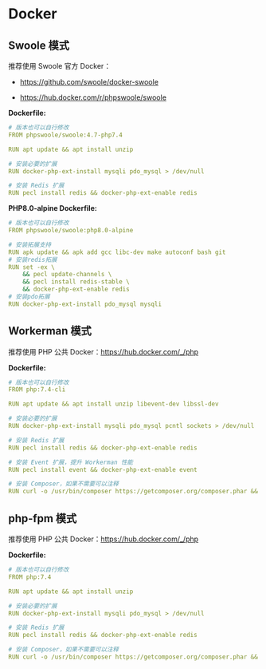 # Docker

## Swoole 模式

推荐使用 Swoole 官方 Docker：

* <https://github.com/swoole/docker-swoole>

* <https://hub.docker.com/r/phpswoole/swoole>

**Dockerfile:**

```yml
# 版本也可以自行修改
FROM phpswoole/swoole:4.7-php7.4

RUN apt update && apt install unzip

# 安装必要的扩展
RUN docker-php-ext-install mysqli pdo_mysql > /dev/null

# 安装 Redis 扩展
RUN pecl install redis && docker-php-ext-enable redis
```

**PHP8.0-alpine Dockerfile:**

```yml
# 版本也可以自行修改
FROM phpswoole/swoole:php8.0-alpine

# 安装拓展支持
RUN apk update && apk add gcc libc-dev make autoconf bash git
# 安装redis拓展
RUN set -ex \
    && pecl update-channels \
    && pecl install redis-stable \
    && docker-php-ext-enable redis
# 安装pdo拓展
RUN docker-php-ext-install pdo_mysql mysqli
```

## Workerman 模式

推荐使用 PHP 公共 Docker：<https://hub.docker.com/_/php>

**Dockerfile:**

```yml
# 版本也可以自行修改
FROM php:7.4-cli

RUN apt update && apt install unzip libevent-dev libssl-dev

# 安装必要的扩展
RUN docker-php-ext-install mysqli pdo_mysql pcntl sockets > /dev/null

# 安装 Redis 扩展
RUN pecl install redis && docker-php-ext-enable redis

# 安装 Event 扩展，提升 Workerman 性能
RUN pecl install event && docker-php-ext-enable event

# 安装 Composer，如果不需要可以注释
RUN curl -o /usr/bin/composer https://getcomposer.org/composer.phar && chmod +x /usr/bin/composer
```

## php-fpm 模式

推荐使用 PHP 公共 Docker：<https://hub.docker.com/_/php>

**Dockerfile:**

```yml
# 版本也可以自行修改
FROM php:7.4

RUN apt update && apt install unzip

# 安装必要的扩展
RUN docker-php-ext-install mysqli pdo_mysql > /dev/null

# 安装 Redis 扩展
RUN pecl install redis && docker-php-ext-enable redis

# 安装 Composer，如果不需要可以注释
RUN curl -o /usr/bin/composer https://getcomposer.org/composer.phar && chmod +x /usr/bin/composer
```
